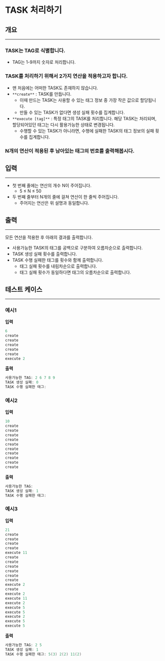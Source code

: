 # TASK 처리하기

## 개요

---

### TASK는 TAG로 식별합니다.

- TAG는 1-9까지 숫자로 처리합니다.

### TASK를 처리하기 위해서 2가지 연산을 적용하고자 합니다.

- 맨 처음에는 어떠한 TASK도 존재하지 않습니다.
- `**create**` : TASK를 만듭니다.
    - 이때 만드는 TASK는 사용할 수 있는 태그 정보 중 가장 작은 값으로 할당됩니다.
    - 만들 수 있는 TASK가 없다면 생성 실패 횟수를 집계합니다.
- `**execute [tag]**` : 특정 태그의 TASK를 처리합니다. 해당 TASK는 처리되며, 할당되어있던 태그는 다시 활용가능한 상태로 변경됩니다.
    - 수행할 수 있는 TASK가 아니라면, 수행에 실패한 TASK의 태그 정보의 실패 횟수를 집계합니다.

### N개의 연산이 적용된 후 남아있는 태그의 번호를 출력해봅시다.

## 입력

---

- 첫 번째 줄에는 연산의 개수 N이 주어집니다.
    - 5 ≤ N ≤ 50
- 두 번째 줄부터 N개의 줄에 걸쳐 연산이 한 줄씩 주어집니다.
    - 주어지는 연산은 위 설명과 동일합니다.

## 출력

---

모든 연산을 적용한 후 아래의 결과를 출력합니다.

- 사용가능한 TASK의 태그를 공백으로 구분하여 오름차순으로 출력합니다.
- TASK 생성 실패 횟수를 출력합니다.
- TASK 수행 실패한 태그를 횟수와 함께 출력합니다.
    - 태그 실패 횟수를 내림차순으로 출력합니다.
    - 태그 실패 횟수가 동일하다면 태그의 오름차순으로 출력합니다.

## 테스트 케이스

---

### 예시1

**입력**

```java
6
create
create
create
create
create
execute 2
```

**출력**

```java
사용가능한 TAG: 2 6 7 8 9
TASK 생성 실패: 0
TASK 수행 실패한 태그:
```

### 예시2

**입력**

```java
10
create
create
create
create
create
create
create
create
create
create
```

**출력**

```java
사용가능한 TAG:
TASK 생성 실패: 1
TASK 수행 실패한 태그:
```

### 예시3

**입력**

```java
21
create
create
create
create
execute 11
create
create
create
create
create
create
execute 2
create
execute 2
execute 11
execute 2
execute 5
execute 5
execute 2
execute 5
execute 5
```

**출력**

```java
사용가능한 TAG: 2 5
TASK 생성 실패: 1
TASK 수행 실패한 태그: 5(3) 2(2) 11(2)
```
